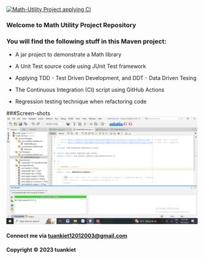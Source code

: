 [![Math-Utility Project applying CI](https://github.com/tuankiet12012003/math-util-mvn/actions/workflows/maven.yml/badge.svg)](https://github.com/tuankiet12012003/math-util-mvn/actions/workflows/maven.yml)
### Welcome to Math Utility Project Repository

### You will find the following stuff in this Maven project:

* A jar project to demonstrate a Math library

* A Unit Test source code using JUnit Test framework
* Applying TDD - Test Driven Development, and DDT - Data Driven Tesing
* The Continuous Integration (CI) script using GitHub Actions
* Regression testing technique when refactoring code

###Screen-shots
![Source-code-with-JUnit](https://github.com/tuankiet12012003/math-util-mvn/blob/master/screenshots/Screenshot%20(284).png)

#### Connect me via tuankiet12012003@gmail.com

#### Copyright &#169; 2023 tuankiet